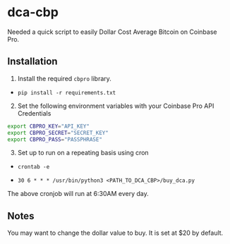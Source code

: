 # dca-cbp

Needed a quick script to easily Dollar Cost Average Bitcoin on Coinbase Pro.

## Installation

1. Install the required `cbpro` library.

* `pip install -r requirements.txt`

2. Set the following environment variables with your Coinbase Pro API Credentials
 
```bash
export CBPRO_KEY="API_KEY"
export CBPRO_SECRET="SECRET_KEY"
export CBPRO_PASS="PASSPHRASE"
```

3. Set up to run on a repeating basis using cron

* `crontab -e`

* `30 6 * * * /usr/bin/python3 <PATH_TO_DCA_CBP>/buy_dca.py`

The above cronjob will run at 6:30AM every day.

## Notes

You may want to change the dollar value to buy. It is set at $20 by default.
